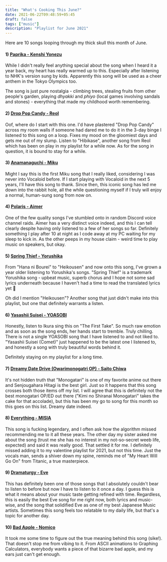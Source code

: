 ```yaml
---
title: "What's Cooking This June?"
date: 2021-06-22T09:48:59+05:45
draft: false 
tags: ["music"]
description: "Playlist for June 2021"
---
```


Here are 10 songs looping through my thick skull this month of June.

#### 1) [Paprika - Kenshi Yonezu](https://www.youtube.com/watch?v=s582L3gujnw)
While I didn't really feel anything special about the song when I heard it a year back, my heart has really warmed up to this. Especially after listening to NHK's version sung by kids. Apparently this song will be used as a cheer anthem in the Tokyo Olympics too.

The song is just pure nostalgia - climbing trees, stealing fruits from other people's garden, playing *dhyakki* and *phiyo* (local games involving sandals and stones) - everything that made my childhood worth remembering.

#### 2) [Drop Pop Candy - Reol](https://www.youtube.com/watch?v=9eyyhtOrKPI)
Oof, where do I start with this one. I'd have plastered "Drop Pop Candy" across my room walls if someone had dared me to do it in the 3-day binge I listened to this song on a loop. Fixes my mood on the gloomiest days and gets me out of my slump. Listen to "Hibikase", another song from Reol which has been on play in my playlist for a while now. As for the song in question, it is bound to stay for a while.

#### 3) [Anamanaguchi - Miku](https://www.youtube.com/watch?v=NocXEwsJGOQ)
Might I say this is the first Miku song that I really liked, considering I was never into Vocaloid before. If I start playing with Vocaloid in the next 5 years, I'll have this song to thank. Since then, this iconic song has led me down into the rabbit hole, all the while questioning myself if I truly will enjoy a normal, human-sung song from now on.

#### 4) [Polaris - Aimer](https://www.youtube.com/watch?v=NJkQzZOdOsI)
One of the few quality songs I've stumbled onto in random Discord voice channel raids. Aimer has a very distinct voice indeed, and this I can tell clearly despite having only listened to a few of her songs so far. Definitely something I play after 10 at night as I code away at my PC waiting for my sleep to kick in. As the other peeps in my house claim - weird time to play music on speakers, but okay.

#### 5) [Spring Thief - Yorushika](https://www.youtube.com/watch?v=Sw1Flgub9s8)
From "Hana ni Bourei" to "Heikousen" and now onto this song, I've grown a year older listening to Yorushika's songs. "Spring Thief" is a  trademark Yorushika song - upbeat music, superb chorus and I hope not some sad lyrics underneath because I haven't had a time to read the translated lyrics yet :eyes:

Oh did I mention "Heikousen"? Another song that just didn't make into this playlist, but one that definitely warrants a listen.

#### 6) [Yasashii Suisei - YOASOBI](https://www.youtube.com/watch?v=VyvhvlYvRnc)
Honestly, listen to Ikura sing this on "The First Take". So much raw emotion and as soon as the song ends, her hands start to tremble. Truly chilling. There is not a single YOASOBI song that I have listened to and not liked to. "Yasashii Suisei (Comet)" just happened to be the latest one I listened to, and honestly a song with truly beautiful words behind it. 

Definitely staying on my playlist for a long time.

#### 7) [Dreamy Date Drive (Owarimonogatri OP) - Saito Chiwa](https://www.youtube.com/watch?v=46azVyIDoAY)
It's not hidden truth that "Monogatari" is one of my favorite anime out there and Senjougahara Hitagi is the best girl. Just so it happens that this song crosses both those items off my list. I will agree that this is definitely not the best monogatari OP/ED out there ("Kimi no Shiranai Monogatari" takes the cake for that accolade), but this has been my go to song for this month so this goes on this list. Dreamy date indeed.

#### 8) [Everything - MISIA](https://www.youtube.com/watch?v=aHIR33pOUv0)
This song is fucking legendary, and I often ask how the algorithm missed recommending me to it all these years. The other day my sister asked me about the song (trust me she has no interest in my not-so-secret weeb life, expected) and said it was really good. That settled it for me. I definitely missed adding it to my valentine playlist for 2021, but not this time. Just the vocals man, sends a shiver down my spine, reminds me of "My Heart Will Go On" from Titanic, a true masterpiece.

#### 9) [Dramaturgy - Eve](https://www.youtube.com/watch?v=jJzw1h5CR-I)
This has definitely been one of those songs that I absolutely couldn't bear to listen to before but now I have to listen to it once a day. I guess this is what it means about your music taste getting refined with time. Regardless, this is easily the best Eve song for me right now, both lyrics and music-wise, and the song that solidified Eve as one of my best Japanese Music artists. Sometimes this song feels too relatable to my daily life, but that's a topic for another day.

#### 10) [Bad Apple - Nomico](https://www.youtube.com/watch?v=FtutLA63Cp8)
It took me some time to figure out the true meaning behind this song (sike!). That doesn't stop me from vibing to it. From ASCII animations to Graphing Calculators, everybody wants a piece of that bizarre bad apple, and my ears just can't get enough.
